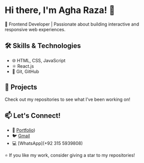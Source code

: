 # Hi there, I'm Agha Raza! 👋

🚀 Frontend Developer | Passionate about building interactive and responsive web experiences.

## 🛠 Skills & Technologies
- 🌐 HTML, CSS, JavaScript
- ⚛️ React.js
- 🔧 Git, GitHub

## 📌 Projects
Check out my repositories to see what I’ve been working on! 

## 📫 Let's Connect!
- 💼 [Portfolio](https://github.com/AghaRazaHaider/agharaza))
- 🐦 [Gmail](rh07386421@gmail.com)
- 💻 [WhatsApp](+92 315 5939808)

⭐ If you like my work, consider giving a star to my repositories!
